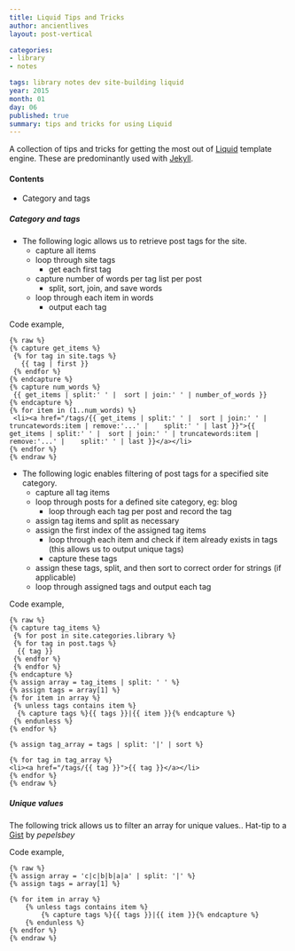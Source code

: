 ```yaml
---
title: Liquid Tips and Tricks
author: ancientlives
layout: post-vertical

categories:
- library
- notes

tags: library notes dev site-building liquid
year: 2015
month: 01
day: 06
published: true
summary: tips and tricks for using Liquid
---
```


A collection of tips and tricks for getting the most out of [Liquid](https://github.com/Shopify/liquid/wiki) template engine. These are predominantly used with [Jekyll](http://jekyllrb.com). 

#### Contents
* Category and tags

##### Category and tags

* The following logic allows us to retrieve post tags for the site.
  * capture all items
  * loop through site tags
    * get each first tag
  * capture number of words per tag list per post
    * split, sort, join, and save words
  * loop through each item in words
    * output each tag

Code example,

```
{% raw %}
{% capture get_items %}
 {% for tag in site.tags %}
   {{ tag | first }}
 {% endfor %}
{% endcapture %}
{% capture num_words %}
 {{ get_items | split:' ' |  sort | join:' ' | number_of_words }}
{% endcapture %}
{% for item in (1..num_words) %}
 <li><a href="/tags/{{ get_items | split:' ' |  sort | join:' ' | truncatewords:item | remove:'...' |    split:' ' | last }}">{{ get_items | split:' ' |  sort | join:' ' | truncatewords:item | remove:'...' |    split:' ' | last }}</a></li>
{% endfor %}
{% endraw %}
```

* The following logic enables filtering of post tags for a specified site category.
  * capture all tag items
  * loop through posts for a defined site category, eg: blog
    * loop through each tag per post and record the tag
  * assign tag items and split as necessary
  * assign the first index of the assigned tag items
    * loop through each item and check if item already exists in tags (this allows us to output unique tags)
    * capture these tags
  * assign these tags, split, and then sort to correct order for strings (if applicable)
  * loop through assigned tags and output each tag

Code example,

```
{% raw %}
{% capture tag_items %}
 {% for post in site.categories.library %}
 {% for tag in post.tags %}
  {{ tag }}
 {% endfor %}
 {% endfor %}
{% endcapture %}
{% assign array = tag_items | split: ' ' %}
{% assign tags = array[1] %}
{% for item in array %}
 {% unless tags contains item %}
  {% capture tags %}{{ tags }}|{{ item }}{% endcapture %}
 {% endunless %}
{% endfor %}
 
{% assign tag_array = tags | split: '|' | sort %}
 
{% for tag in tag_array %}
<li><a href="/tags/{{ tag }}">{{ tag }}</a></li>
{% endfor %}
{% endraw %}
```

##### Unique values

The following trick allows us to filter an array for unique values.. Hat-tip to a [Gist](https://gist.github.com/pepelsbey/9334494) by *pepelsbey*

Code example,

```
{% raw %}
{% assign array = 'c|c|b|b|a|a' | split: '|' %}
{% assign tags = array[1] %}

{% for item in array %}
    {% unless tags contains item %}
        {% capture tags %}{{ tags }}|{{ item }}{% endcapture %}
    {% endunless %}
{% endfor %}
{% endraw %}
```



